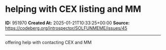 # helping with CEX listing and MM

**ID:** 951970
**Created At:** 2025-01-21T10:33:25+00:00
**Source:** https://codeberg.org/introspector/SOLFUNMEME/issues/45

---

offering help with contacting CEX and MM